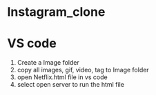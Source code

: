 # Instagram_clone
# VS code
1. Create a Image folder
2. copy all images, gif, video, tag to Image folder
3. open Netflix.html file in vs code
4. select open server to run the html file

